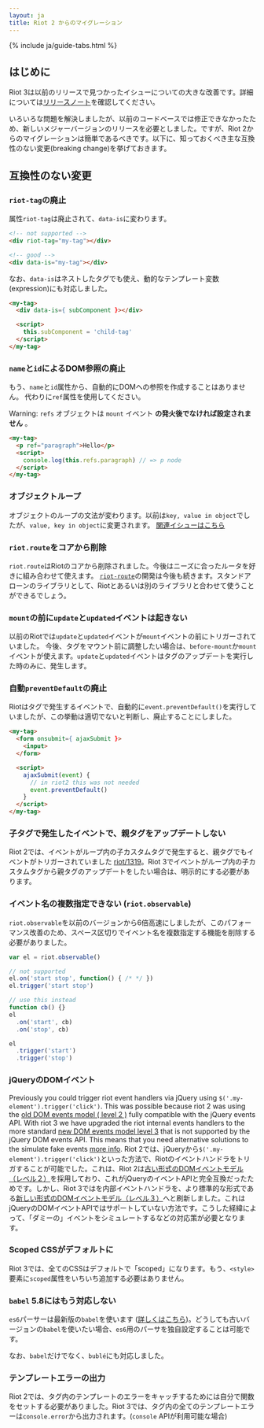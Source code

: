 ```yaml
---
layout: ja
title: Riot 2 からのマイグレーション
---
```


{% include ja/guide-tabs.html %}

## はじめに

Riot 3は以前のリリースで見つかったイシューについての大きな改善です。詳細については[リリースノート](/ja/release-notes)を確認してください。

いろいろな問題を解決しましたが、以前のコードベースでは修正できなかったため、新しいメジャーバージョンのリリースを必要としました。ですが、Riot 2からのマイグレーションは簡単であるべきです。以下に、知っておくべき主な互換性のない変更(breaking change)を挙げておきます。

## 互換性のない変更

### `riot-tag`の廃止

属性`riot-tag`は廃止されて、`data-is`に変わります。

```html
<!-- not supported -->
<div riot-tag="my-tag"></div>

<!-- good -->
<div data-is="my-tag"></div>
```

なお、`data-is`はネストしたタグでも使え、動的なテンプレート変数(expression)にも対応しました。

```html
<my-tag>
  <div data-is={ subComponent }></div>

  <script>
    this.subComponent = 'child-tag'
  </script>
</my-tag>
```

### `name`と`id`によるDOM参照の廃止

もう、`name`と`id`属性から、自動的にDOMへの参照を作成することはありません。
代わりに`ref`属性を使用してください。

<span class="tag red">Warning:</span> `refs` オブジェクトは `mount` イベント __の発火後でなければ設定されません__ 。

```html
<my-tag>
  <p ref="paragraph">Hello</p>
  <script>
    console.log(this.refs.paragraph) // => p node
  </script>
</my-tag>
```

### オブジェクトループ

オブジェクトのループの文法が変わります。以前は`key, value in object`でしたが、`value, key in object`に変更されます。
[関連イシューはこちら](https://github.com/riot/riot/issues/1420)

### `riot.route`をコアから削除

`riot.route`はRiotのコアから削除されました。今後はニーズに合ったルータを好きに組み合わせて使えます。
[`riot-route`](https://github.com/riot/route)の開発は今後も続きます。スタンドアローンのライブラリとして、Riotとあるいは別のライブラリと合わせて使うことができるでしょう。

### `mount`の前に`update`と`updated`イベントは起きない

以前のRiotでは`update`と`updated`イベントが`mount`イベントの前にトリガーされていました。
今後、タグをマウント前に調整したい場合は、`before-mount`か`mount`イベントが使えます。`update`と`updated`イベントはタグのアップデートを実行した時のみに、発生します。

### 自動`preventDefault`の廃止

Riotはタグで発生するイベントで、自動的に`event.preventDefault()`を実行していましたが、この挙動は適切でないと判断し、廃止することにしました。

```html
<my-tag>
  <form onsubmit={ ajaxSubmit }>
    <input>
  </form>

  <script>
    ajaxSubmit(event) {
      // in riot2 this was not needed
      event.preventDefault()
    }
  </script>
</my-tag>
```

### 子タグで発生したイベントで、親タグをアップデートしない

Riot 2では、イベントがループ内の子カスタムタグで発生すると、親タグでもイベントがトリガーされていました [riot/1319](https://github.com/riot/riot/issues/1319)。Riot 3でイベントがループ内の子カスタムタグから親タグのアップデートをしたい場合は、明示的にする必要があります。

### イベント名の複数指定できない (`riot.observable`)

`riot.observable`を以前のバージョンから6倍高速にしましたが、このパフォーマンス改善のため、スペース区切りでイベント名を複数指定する機能を削除する必要がありました。

```js
var el = riot.observable()

// not supported
el.on('start stop', function() { /* */ })
el.trigger('start stop')

// use this instead
function cb() {}
el
  .on('start', cb)
  .on('stop', cb)

el
  .trigger('start')
  .trigger('stop')
```

### jQueryのDOMイベント

Previously you could trigger riot event handlers via jQuery using `$('.my-element').trigger('click')`. This was possible because riot 2 was using the [old DOM events model ( level 2 )](https://www.w3.org/TR/DOM-Level-2-Events/) fully compatible with the jQuery events API. With riot 3 we have upgraded the riot internal events handlers to the more standard [new DOM events model level 3](https://www.w3.org/TR/DOM-Level-3-Events/) that is not supported by the jQuery DOM events API. This means that you need alternative solutions to the simulate fake events [more info](https://github.com/riot/riot/issues/2150#issuecomment-271334951).
Riot 2では、jQueryから`$('.my-element').trigger('click')`といった方法で、Riotのイベントハンドラをトリガすることが可能でした。これは、Riot 2は[古い形式のDOMイベントモデル（レベル２）](https://www.w3.org/TR/DOM-Level-2-Events/)を採用しており、これがjQueryのイベントAPIと完全互換だったためです。しかし、Riot 3ではを内部イベントハンドラを、より標準的な形式である[新しい形式のDOMイベントモデル（レベル３）](https://www.w3.org/TR/DOM-Level-3-Events/)へと刷新しました。これはjQueryのDOMイベントAPIではサポートしていない方法です。こうした経緯によって、「ダミーの」イベントをシミュレートするなどの対応策が必要となります。

### Scoped CSSがデフォルトに

Riot 3では、全てのCSSはデフォルトで「scoped」になります。もう、`<style>`要素に`scoped`属性をいちいち追加する必要はありません。

### `babel` 5.8にはもう対応しない

`es6`パーサーは最新版の`babel`を使います ([詳しくはこちら](/guide/compiler/#ecmascript-6))。どうしても古いバージョンの`babel`を使いたい場合、`es6`用のパーサを独自設定することは可能です。

なお、`babel`だけでなく、`bublé`にも対応しました。

### テンプレートエラーの出力

Riot 2では、タグ内のテンプレートのエラーをキャッチするためには自分で関数をセットする必要がありました。Riot 3では、タグ内の全てのテンプレートエラーは`console.error`から出力されます。(`console` APIが利用可能な場合)
